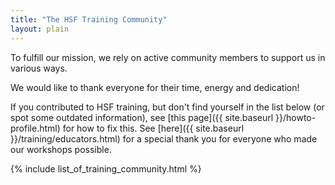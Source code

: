 ```yaml
---
title: "The HSF Training Community"
layout: plain
---
```


To fulfill our mission, we rely on active community members to support us in various ways.

We would like to thank everyone for their time, energy and dedication!

If you contributed to HSF training, but don't find yourself in the list below (or spot some outdated information), see [this page]({{ site.baseurl }}/howto-profile.html) for how to fix this. 
See [here]({{ site.baseurl }}/training/educators.html) for a special thank you for everyone who made our workshops possible.

{% include list_of_training_community.html %}

